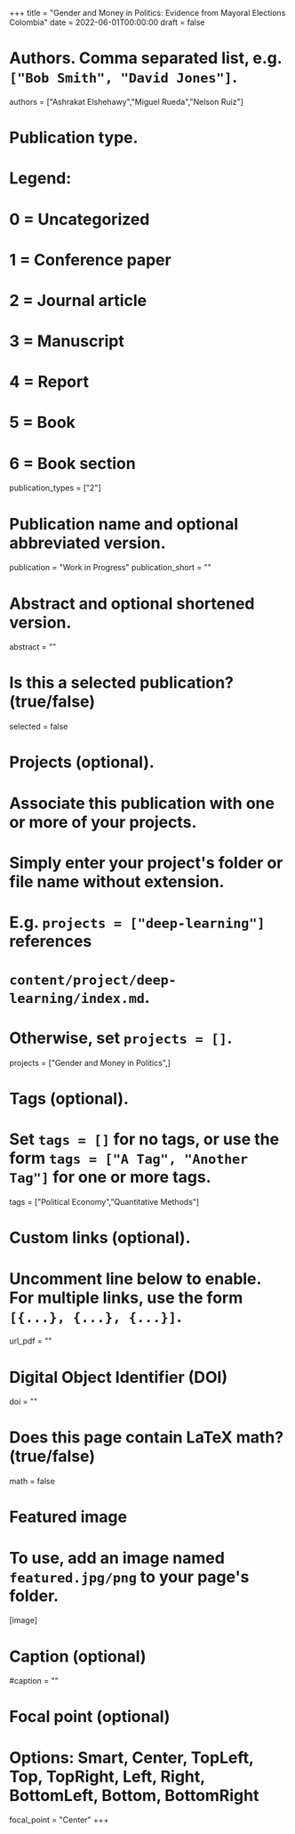 
+++
title = "Gender and Money in Politics: Evidence from Mayoral Elections Colombia"
date = 2022-06-01T00:00:00
draft = false

# Authors. Comma separated list, e.g. `["Bob Smith", "David Jones"]`.
authors = ["Ashrakat Elshehawy","Miguel Rueda","Nelson Ruiz"]

# Publication type.
# Legend:
# 0 = Uncategorized
# 1 = Conference paper
# 2 = Journal article
# 3 = Manuscript
# 4 = Report
# 5 = Book
# 6 = Book section
publication_types = ["2"]

# Publication name and optional abbreviated version.
publication = "Work in Progress"
publication_short = ""

# Abstract and optional shortened version.
abstract = ""

# Is this a selected publication? (true/false)
selected = false

# Projects (optional).
#   Associate this publication with one or more of your projects.
#   Simply enter your project's folder or file name without extension.
#   E.g. `projects = ["deep-learning"]` references 
#   `content/project/deep-learning/index.md`.
#   Otherwise, set `projects = []`.
projects = ["Gender and Money in Politics",]

# Tags (optional).
#   Set `tags = []` for no tags, or use the form `tags = ["A Tag", "Another Tag"]` for one or more tags.
tags = ["Political Economy","Quantitative Methods"]

# Custom links (optional).
#   Uncomment line below to enable. For multiple links, use the form `[{...}, {...}, {...}]`.
url_pdf = "" 

# Digital Object Identifier (DOI)
doi = ""

# Does this page contain LaTeX math? (true/false)
math = false

# Featured image
# To use, add an image named `featured.jpg/png` to your page's folder. 
[image]
  # Caption (optional)
  #caption = ""

  # Focal point (optional)
  # Options: Smart, Center, TopLeft, Top, TopRight, Left, Right, BottomLeft, Bottom, BottomRight
  focal_point = "Center"
+++


